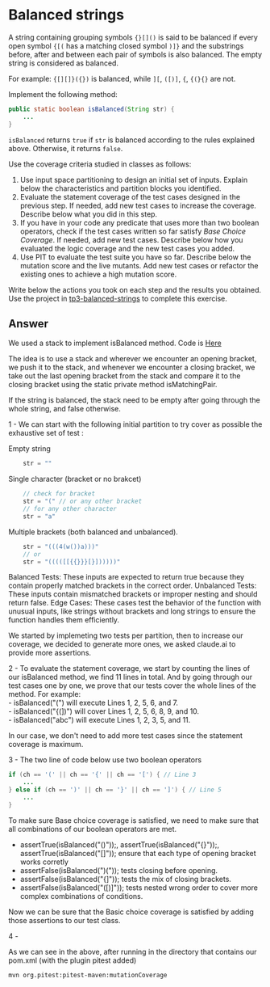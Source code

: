 # Balanced strings

A string containing grouping symbols `{}[]()` is said to be balanced if every open symbol `{[(` has a matching closed symbol `)]}` and the substrings before, after and between each pair of symbols is also balanced. The empty string is considered as balanced.

For example: `{[][]}({})` is balanced, while `][`, `([)]`, `{`, `{(}{}` are not.

Implement the following method:

```java
public static boolean isBalanced(String str) {
    ...
}
```

`isBalanced` returns `true` if `str` is balanced according to the rules explained above. Otherwise, it returns `false`.

Use the coverage criteria studied in classes as follows:

1. Use input space partitioning to design an initial set of inputs. Explain below the characteristics and partition blocks you identified.
2. Evaluate the statement coverage of the test cases designed in the previous step. If needed, add new test cases to increase the coverage. Describe below what you did in this step.
3. If you have in your code any predicate that uses more than two boolean operators, check if the test cases written so far satisfy *Base Choice Coverage*. If needed, add new test cases. Describe below how you evaluated the logic coverage and the new test cases you added.
4. Use PIT to evaluate the test suite you have so far. Describe below the mutation score and the live mutants. Add new test cases or refactor the existing ones to achieve a high mutation score.

Write below the actions you took on each step and the results you obtained.
Use the project in [tp3-balanced-strings](../code/tp3-balanced-strings) to complete this exercise.

## Answer
We used a stack to implement isBalanced method. 
Code is <a href="https://github.com/salahbdg/VV-ESIR-TP3/blob/xxx/code/tp3-balanced-strings/src/main/java/fr/istic/vv/StringUtils.java">Here</a>

The idea is to use a stack and wherever we encounter an opening bracket, we push it to the stack, and whenever we encounter a closing bracket,
we take out the last opening bracket from the stack and compare it to the closing bracket using the static private method isMatchingPair.

If the string is balanced, the stack need to be empty after going through the whole string, and false otherwise.

1 - We can start with the following initial partition to try cover as possible the exhaustive set of test :  

Empty string 

    
```java
    str = ""
```


Single character (bracket or no brakcet)

    
```java
    // check for bracket
    str = "(" // or any other bracket
    // for any other character
    str = "a"
```

Multiple brackets (both balanced and unbalanced).
    
```java
    str = "(((4(w())a)))" 
    // or
    str = "(((([[{{}}}[}])))))"
```

Balanced Tests: These inputs are expected to return true because they contain properly matched brackets in the correct order.
Unbalanced Tests: These inputs contain mismatched brackets or improper nesting and should return false.
Edge Cases: These cases test the behavior of the function with unusual inputs, like strings without brackets and long strings to ensure the function handles them efficiently.

We started by implemeting two tests per partition, then to increase our coverage, we decided to generate more ones, we asked claude.ai to provide more assertions.

2 - To evaluate the statement coverage, we start by counting the lines of our isBalanced method, we find 11 lines in total.
And by going through our test cases one by one, we prove that our tests cover the whole lines of the method.
For example:  
    - isBalanced("(") will execute Lines 1, 2, 5, 6, and 7.  
    - isBalanced("{(])") will cover Lines 1, 2, 5, 6, 8, 9, and 10.  
    - isBalanced("abc") will execute Lines 1, 2, 3, 5, and 11.  

In our case, we don't need to add more test cases since the statement coverage is maximum.  

3 - The two line of code below use two boolean operators  
  
```java
if (ch == '(' || ch == '{' || ch == '[') { // Line 3
    ...
} else if (ch == ')' || ch == '}' || ch == ']') { // Line 5
    ...
}
```

To make sure Base choice coverage is satisfied, we need to make sure that all combinations of our boolean operators are met.

- assertTrue(isBalanced("()"));, assertTrue(isBalanced("{}"));, assertTrue(isBalanced("[]")); ensure that each type of opening bracket works corretly
- assertFalse(isBalanced(")(")); tests closing before opening.
- assertFalse(isBalanced("{]")); tests the mix of closing brackets.
- assertFalse(isBalanced("([)]")); tests nested wrong order to cover more complex combinations of conditions.

Now we can be sure that the Basic choice coverage is satisfied by adding those assertions to our test class.


4 -   

As we can see in the above, after running in the directory that contains our pom.xml (with the plugin pitest added)
```command
mvn org.pitest:pitest-maven:mutationCoverage
```
 

